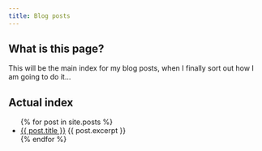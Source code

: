 ```yaml
---
title: Blog posts
---
```


## What is this page?

This will be the main index for my blog posts, when I finally sort out how I am going to do it...

## Actual index

<ul>
  {% for post in site.posts %}
    <li>
      <a href="{{ post.url }}">{{ post.title }}</a>
      {{ post.excerpt }}
    </li>
  {% endfor %}
</ul>